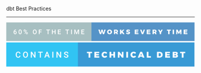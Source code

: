 dbt Best Practices

---

[![forthebadge](https://github.com/BraveUX/for-the-badge/blob/master/src/images/badges/60-percent-of-the-time-works-every-time.svg)](https://forthebadge.com) [![forthebadge](https://github.com/BraveUX/for-the-badge/blob/master/src/images/badges/contains-technical-debt.svg)](https://forthebadge.com)

